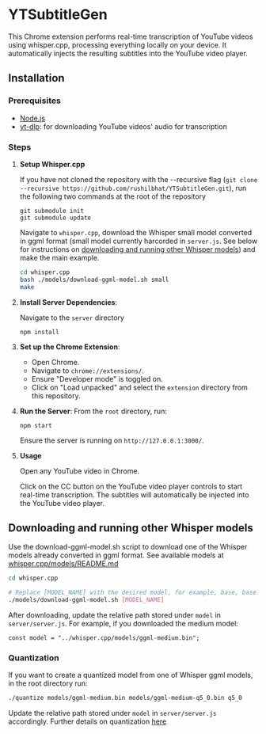 # YTSubtitleGen

This Chrome extension performs real-time transcription of YouTube videos using whisper.cpp, processing everything locally on your device. It automatically injects the resulting subtitles into the YouTube video player.

## Installation

### Prerequisites

- [Node.js](https://nodejs.org/)
- [yt-dlp](https://github.com/yt-dlp/yt-dlp/wiki/Installation): for downloading YouTube videos' audio for transcription

### Steps

1. **Setup Whisper.cpp**
   
   If you have not cloned the repository with the --recursive flag (`git clone --recursive https://github.com/rushilbhat/YTSubtitleGen.git`), run the following two commands at the root of the repository
   ```
   git submodule init
   git submodule update
   ```
   Navigate to `whisper.cpp`, download the Whisper small model converted in ggml format (small model currently harcorded in `server.js`. See below for instructions on [downloading and running other Whisper models](#downloading-and-running-other-whisper-models)) and make the main example.
   ```bash
   cd whisper.cpp
   bash ./models/download-ggml-model.sh small
   make
    ```

2. **Install Server Dependencies**:
   
   Navigate to the `server` directory
   ```
   npm install
   ```

3. **Set up the Chrome Extension**:
   - Open Chrome.
   - Navigate to `chrome://extensions/`.
   - Ensure "Developer mode" is toggled on.
   - Click on "Load unpacked" and select the `extension` directory from this repository.
  
4. **Run the Server**:
   From the `root` directory, run:
   ```
   npm start
   ```
   Ensure the server is running on `http://127.0.0.1:3000/`.

5. **Usage**
   
   Open any YouTube video in Chrome.
   
   Click on the CC button on the YouTube video player controls to start real-time transcription. The subtitles will automatically be injected into the YouTube video player.

## Downloading and running other Whisper models
  Use the download-ggml-model.sh script to download one of the Whisper models already converted in ggml format. See available models at [whisper.cpp/models/README.md](https://github.com/ggerganov/whisper.cpp/blob/5e2b3407ef46eccebe55a64c100401ab37cc0374/models/README.md)
  ```bash
  cd whisper.cpp

  # Replace [MODEL_NAME] with the desired model, for example, base, base.en, small, small.en, medium etc.
  ./models/download-ggml-model.sh [MODEL_NAME] 
  ```
  After downloading, update the relative path stored under `model` in `server/server.js`. For example, if you downloaded the medium model:
  ```
  const model = "../whisper.cpp/models/ggml-medium.bin";
  ```

  ### Quantization
  
  If you want to create a quantized model from one of Whisper ggml models, in the root directory run:
  ```bash
  ./quantize models/ggml-medium.bin models/ggml-medium-q5_0.bin q5_0
  ```
  Update the relative path stored under `model` in `server/server.js` accordingly. Further details on quantization [here](https://github.com/ggerganov/whisper.cpp#quantization)